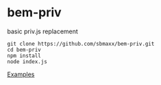 bem-priv
========
basic priv.js replacement

```
git clone https://github.com/sbmaxx/bem-priv.git
cd bem-priv
npm install
node index.js
```

[Examples](index.js)
